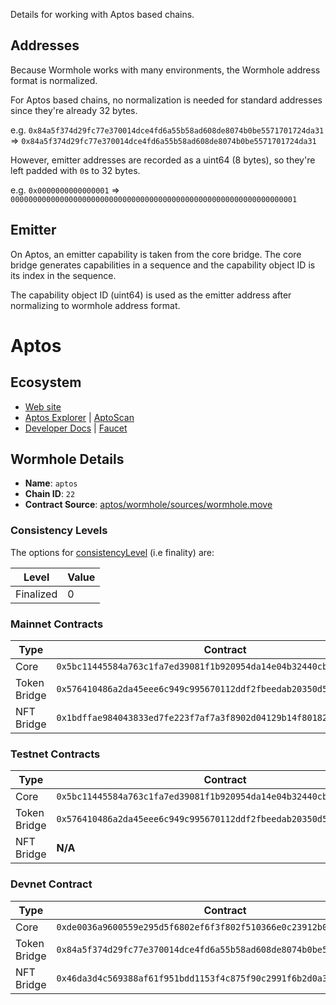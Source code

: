 Details for working with Aptos based chains.

## Addresses

Because Wormhole works with many environments, the Wormhole address format is normalized.

For Aptos based chains, no normalization is needed for standard addresses since they're already 32 bytes.

e.g. `0x84a5f374d29fc77e370014dce4fd6a55b58ad608de8074b0be5571701724da31` => `0x84a5f374d29fc77e370014dce4fd6a55b58ad608de8074b0be5571701724da31`

However, emitter addresses are recorded as a uint64 (8 bytes), so they're left padded with `0`s to 32 bytes.

e.g. `0x0000000000000001` => `0000000000000000000000000000000000000000000000000000000000000001`

## Emitter 

On Aptos, an emitter capability is taken from the core bridge. The core bridge generates capabilities in a sequence and the capability object ID is its index in the sequence. 

The capability object ID (uint64) is used as the emitter address after normalizing to wormhole address format.


<!--APTOS_CHAIN_DETAILS-->

# Aptos

## Ecosystem

- [Web site](https://aptosfoundation.org/)
- [Aptos Explorer](https://explorer.aptoslabs.com/) | [AptoScan](https://aptoscan.com/)
- [Developer Docs](https://aptos.dev/) | [Faucet](https://www.aptosfaucet.com/)

## Wormhole Details

- **Name**: `aptos`
- **Chain ID**: `22`
- **Contract Source**: [aptos/wormhole/sources/wormhole.move](https://github.com/wormhole-foundation/wormhole/blob/main/aptos/wormhole/sources/wormhole.move)

### Consistency Levels

The options for [consistencyLevel](../components/core-contracts.md#consistencyLevel) (i.e finality) are:

|Level|Value|
|-----|-----|
|Finalized|0|

### Mainnet Contracts

|Type|Contract|
|----|--------|
|Core|`0x5bc11445584a763c1fa7ed39081f1b920954da14e04b32440cba863d03e19625`|
|Token Bridge|`0x576410486a2da45eee6c949c995670112ddf2fbeedab20350d506328eefc9d4f`|
|NFT Bridge|`0x1bdffae984043833ed7fe223f7af7a3f8902d04129b14f801823e64827da7130`|

### Testnet Contracts

|Type|Contract|
|----|--------|
|Core|`0x5bc11445584a763c1fa7ed39081f1b920954da14e04b32440cba863d03e19625`|
|Token Bridge|`0x576410486a2da45eee6c949c995670112ddf2fbeedab20350d506328eefc9d4f`|
|NFT Bridge|**N/A**|

### Devnet Contract

|Type|Contract|
|----|--------|
|Core|`0xde0036a9600559e295d5f6802ef6f3f802f510366e0c23912b0655d972166017`|
|Token Bridge|`0x84a5f374d29fc77e370014dce4fd6a55b58ad608de8074b0be5571701724da31`|
|NFT Bridge|`0x46da3d4c569388af61f951bdd1153f4c875f90c2991f6b2d0a38e2161a40852c`|
  

<!--APTOS_CHAIN_DETAILS-->